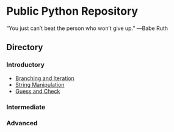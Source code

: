 # Public Python Repository

“You just can’t beat the person who won’t give up.” ―Babe Ruth

## Directory

### Introductory

* [Branching and Iteration]()
* [String Manipulation]()
* [Guess and Check]()

### Intermediate

### Advanced

